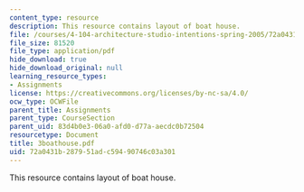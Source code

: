 ```yaml
---
content_type: resource
description: This resource contains layout of boat house.
file: /courses/4-104-architecture-studio-intentions-spring-2005/72a0431b287951adc59490746c03a301_3boathouse.pdf
file_size: 81520
file_type: application/pdf
hide_download: true
hide_download_original: null
learning_resource_types:
- Assignments
license: https://creativecommons.org/licenses/by-nc-sa/4.0/
ocw_type: OCWFile
parent_title: Assignments
parent_type: CourseSection
parent_uid: 83d4b0e3-06a0-afd0-d77a-aecdc0b72504
resourcetype: Document
title: 3boathouse.pdf
uid: 72a0431b-2879-51ad-c594-90746c03a301
---
```

This resource contains layout of boat house.